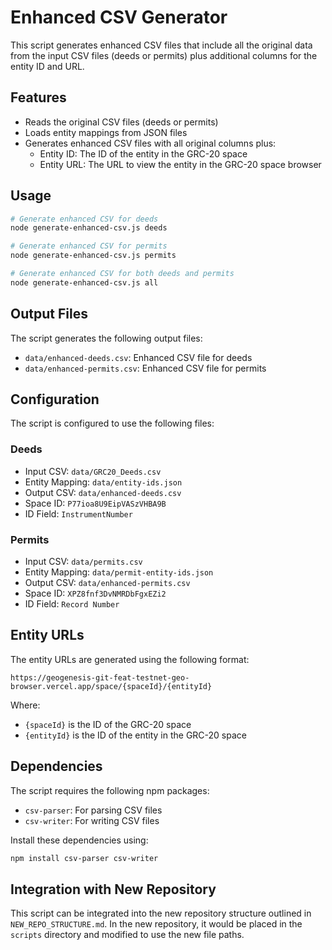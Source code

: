 # Enhanced CSV Generator

This script generates enhanced CSV files that include all the original data from the input CSV files (deeds or permits) plus additional columns for the entity ID and URL.

## Features

- Reads the original CSV files (deeds or permits)
- Loads entity mappings from JSON files
- Generates enhanced CSV files with all original columns plus:
  - Entity ID: The ID of the entity in the GRC-20 space
  - Entity URL: The URL to view the entity in the GRC-20 space browser

## Usage

```bash
# Generate enhanced CSV for deeds
node generate-enhanced-csv.js deeds

# Generate enhanced CSV for permits
node generate-enhanced-csv.js permits

# Generate enhanced CSV for both deeds and permits
node generate-enhanced-csv.js all
```

## Output Files

The script generates the following output files:

- `data/enhanced-deeds.csv`: Enhanced CSV file for deeds
- `data/enhanced-permits.csv`: Enhanced CSV file for permits

## Configuration

The script is configured to use the following files:

### Deeds

- Input CSV: `data/GRC20_Deeds.csv`
- Entity Mapping: `data/entity-ids.json`
- Output CSV: `data/enhanced-deeds.csv`
- Space ID: `P77ioa8U9EipVASzVHBA9B`
- ID Field: `InstrumentNumber`

### Permits

- Input CSV: `data/permits.csv`
- Entity Mapping: `data/permit-entity-ids.json`
- Output CSV: `data/enhanced-permits.csv`
- Space ID: `XPZ8fnf3DvNMRDbFgxEZi2`
- ID Field: `Record Number`

## Entity URLs

The entity URLs are generated using the following format:

```
https://geogenesis-git-feat-testnet-geo-browser.vercel.app/space/{spaceId}/{entityId}
```

Where:
- `{spaceId}` is the ID of the GRC-20 space
- `{entityId}` is the ID of the entity in the GRC-20 space

## Dependencies

The script requires the following npm packages:

- `csv-parser`: For parsing CSV files
- `csv-writer`: For writing CSV files

Install these dependencies using:

```bash
npm install csv-parser csv-writer
```

## Integration with New Repository

This script can be integrated into the new repository structure outlined in `NEW_REPO_STRUCTURE.md`. In the new repository, it would be placed in the `scripts` directory and modified to use the new file paths.
